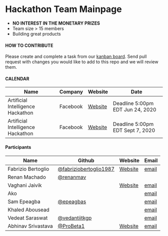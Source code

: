 # Hackathon Team Mainpage
- **NO INTEREST IN THE MONETARY PRIZES** 
- Team size > 15 members
- Building great products

#### HOW TO CONTRIBUTE

Please create and complete a task from our [kanban board](https://github.com/fabriziobertoglio1987/hackathon-team/projects/1). 
Send pull request with changes you would like to add to this repo and we will review them.

#### CALENDAR

|Name   | Company | Website  | Date |
|---|---|---|---|
|Artificial Intelligence Hackathon   | Facebook  |[Website][101]   | Deadline 5:00pm EDT Jun 24, 2020  |
|Artificial Intelligence Hackathon   | Facebook  |[Website][101]   | Deadline 5:00pm EDT Sept 7, 2020  |


[101]: https://fbai2.devpost.com/?ref_content=online-hackathons&ref_feature=challenge&ref_medium=facebook-channel

#### Participants

|Name   | Github | Website  | Email  |
|---|---|---|---|
|Fabrizio Bertoglio   | [@fabriziobertoglio1987][1]  |[Website][2]   | [email][3]  |
|Renan Machado   | [@renanmav][16]  |   |   |
|Vaghani Jaivik   |   |[Website][4]   | [email][5]  |
|Ako   |   |   | [email][7]  |
|Sam Epeagba   | [@epeagbas][9]  |   | [email][8]  |
|Khaled Abousead   |  |   | [email][10]  |
|Vedeat Saraswat   | [@vedantiitkgp][12]  |   | [email][11]  |
|Abhinav Srivastava | [@ProBeta1][13]   | [Website][14]  | [email][15]  |

[1]: https://github.com/fabriziobertoglio1987 
[2]: https://fabriziobertoglio.xyz
[3]: mailto:fabrizio.bertoglio@gmail.com?subject=[GitHub]%20Hackathon%20Team

[4]: https://play.google.com/store/apps/dev?id=7683027438655020608
[5]: mailto:vaghanijaivik312000@gmail.com?subject=[GitHub]%20Hackathon%20Team

[7]:mailto:aheidari@gmu.edu?subject=[GitHub]%20Hackathon%20Team

[8]: mailto:epeagbas@gmail.com?subject=[GitHub]%20Hackathon%20Team
[9]: https://github.com/Epeagbas

[10]: mailto:KHALED.ABOUSEADA42@bcmail.cuny.edu?subject=[GitHub]%20Hackathon%20Team

[11]: mailto:vedantntpc@gmail.com?subject=[GitHub]%20Hackathon%20Team
[12]: https://github.com/vedantiitkgp

[13]: https://github.com/ProBeta1
[14]: https://probeta1.github.io/mywebsite/
[15]: mailto:humblebeta@gmail.com?subject=[GitHub]%20Hackathon%20Team

[16]: https://github.com/renanmav
